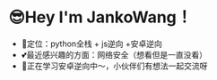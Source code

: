 # 😎Hey I'm JankoWang！
- 🐸定位：python全栈  + js逆向 +安卓逆向
- 💕最近感兴趣的方面：网络安全（想看但是一直没看）
- 📖正在学习安卓逆向中～，小伙伴们有想法一起交流呀
